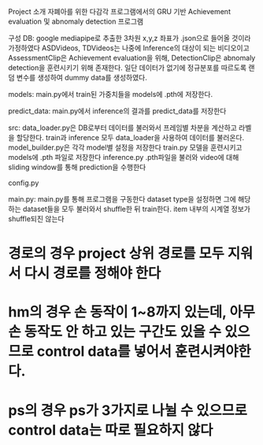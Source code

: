Project 소개
 자폐아를 위한 다감각 프로그램에서의 GRU 기반 Achievement evaluation 및 abnomaly detection 프로그램

구성
 DB: google mediapipe로 추출한 3차원 x,y,z 좌표가 .json으로 들어올 것이라 가정하였다
     ASDVideos, TDVideos는 나중에 Inference의 대상이 되는 비디오이고 AssessmentClip은 Achievement evaluation을 위해, DetectionClip은 abnomaly detection을 훈련시키기 위해 존재한다.
     일단 데이터가 없기에 정규분포를 따르도록 랜덤 변수를 생성하여 dummy data를 생성하였다.

     
 models: main.py에서 train된 가중치들을 models에 .pth에 저장한다.


 predict_data: main.py에서 inference의 결과를 predict_data를 저장한다


 src: data_loader.py은 DB로부터 데이터를 불러와서 프레임별 차분을 계산하고 라벨을 할당한다. train과 inference 모두 data_loader을 사용하여 데이터를 불러온다.
      model_builder.py은 각각 model별 설정을 저장한다
      train.py 모델을 훈련시키고 models에 .pth 파일로 저장한다
      inference.py .pth파일을 불러와 video에 대해 sliding window를 통해 prediction을 수행한다


 config.py

 main.py: main.py를 통해 프로그램을 구동한다
          dataset type을 설정하면 그에 해당하는 dataset들을 모두 불러와서 shuffle한 뒤 train한다. item 내부의 시계열 정보가 shuffle되진 않는다


# 경로의 경우 project 상위 경로를 모두 지워서 다시 경로를 정해야 한다
# hm의 경우 손 동작이 1~8까지 있는데, 아무 손 동작도 안 하고 있는 구간도 있을 수 있으므로 control data를 넣어서 훈련시켜야한다.
# ps의 경우 ps가 3가지로 나뉠 수 있으므로 control data는 따로 필요하지 않다          
